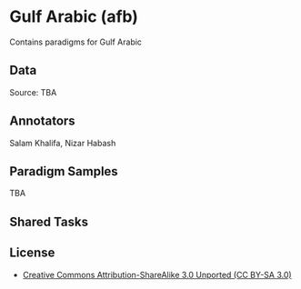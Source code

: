 # Gulf Arabic (afb)

Contains paradigms for Gulf Arabic

## Data

Source:
TBA

## Annotators
Salam Khalifa, Nizar Habash

## Paradigm Samples
TBA

## Shared Tasks


## License
- [Creative Commons Attribution-ShareAlike 3.0 Unported (CC BY-SA 3.0)](https://creativecommons.org/licenses/by-sa/3.0/)

